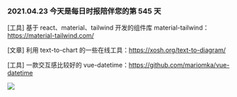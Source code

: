 ### 2021.04.23 今天是每日时报陪伴您的第 545 天

[工具] 基于 react、material、tailwind 开发的组件库 material-tailwind：<https://material-tailwind.com/>

[文章] 利用 text-to-chart 的一些在线工具：<https://xosh.org/text-to-diagram/>

[工具] 一款交互感比较好的 vue-datetime：<https://github.com/mariomka/vue-datetime>

![](http://mariomka.github.io/vue-datetime)
